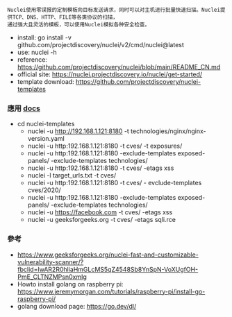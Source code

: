 ```
Nuclei使用零误报的定制模板向目标发送请求，同时可以对主机进行批量快速扫描。Nuclei提供TCP、DNS、HTTP、FILE等各类协议的扫描，
通过强大且灵活的模板，可以使用Nuclei模拟各种安全检查。
```
* install: go install -v github.com/projectdiscovery/nuclei/v2/cmd/nuclei@latest
* use: nuclei -h
* reference: https://github.com/projectdiscovery/nuclei/blob/main/README_CN.md
* official site: https://nuclei.projectdiscovery.io/nuclei/get-started/
* template download: https://github.com/projectdiscovery/nuclei-templates
### 應用 [docs](https://www.geeksforgeeks.org/nuclei-fast-and-customizable-vulnerability-scanner/?fbclid=IwAR1d5hyicSdEou4V5JzlpisOEXPyeIDqcXTToBTws3O6amRIYtYcQ-z_v1E)
* cd nuclei-templates
    * nuclei -u http://192.168.1.121:8180 -t technologies/nginx/nginx-version.yaml
    * nuclei -u http:192.168.1.121:8180 -t cves/ -t exposures/
    * nuclei -u http:192.168.1.121:8180 -exclude-templates exposed-panels/ -exclude-templates technologies/
    * nuclei -u http:192.168.1.121:8180 -t cves/ -etags xss
    * nuclei -l target_urls.txt -t cves/
    * nuclei -u http:192.168.1.121:8180 -t cves/ - evclude-templates cves/2020/
    * nuclei -u http:192.168.1.121:8180 -exclude-templates exposed-panels/ -exclude-templates technologies/
    * nuclei -u https://facebook.com -t cves/ -etags xss
    * nuclei -u geeksforgeeks.org -t cves/ -etags sqli.rce
### 參考
* https://www.geeksforgeeks.org/nuclei-fast-and-customizable-vulnerability-scanner/?fbclid=IwAR2R0hliaHmGLcMS5qZ4548Sb8YnSpN-VoXUgfOH-PmE_CLTNZMPsn0xmIg
* Howto install golang on raspberry pi: https://www.jeremymorgan.com/tutorials/raspberry-pi/install-go-raspberry-pi/
* golang download page: https://go.dev/dl/
